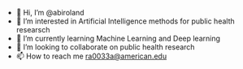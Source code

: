 - 👋 Hi, I’m @abiroland
- 👀 I’m interested in Artificial Intelligence methods for public health researsch
- 🌱 I’m currently learning Machine Learning and Deep learning 
- 💞️ I’m looking to collaborate on public health research
- 📫 How to reach me ra0033a@american.edu

<!---
abiroland/abiroland is a ✨ special ✨ repository because its `README.md` (this file) appears on your GitHub profile.
You can click the Preview link to take a look at your changes.
--->
